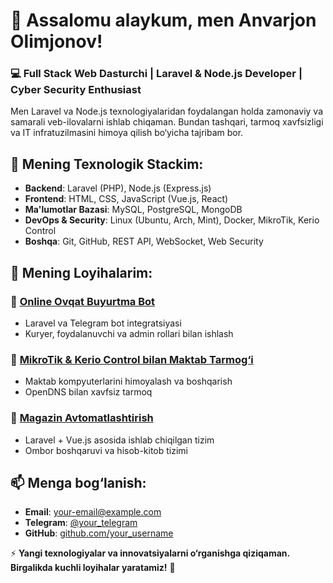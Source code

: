 # 👋 Assalomu alaykum, men Anvarjon Olimjonov!

### 💻 Full Stack Web Dasturchi | Laravel & Node.js Developer | Cyber Security Enthusiast

Men Laravel va Node.js texnologiyalaridan foydalangan holda zamonaviy va samarali veb-ilovalarni ishlab chiqaman. Bundan tashqari, tarmoq xavfsizligi va IT infratuzilmasini himoya qilish bo‘yicha tajribam bor.

## 🚀 Mening Texnologik Stackim:

- **Backend**: Laravel (PHP), Node.js (Express.js)
- **Frontend**: HTML, CSS, JavaScript (Vue.js, React)
- **Ma'lumotlar Bazasi**: MySQL, PostgreSQL, MongoDB
- **DevOps & Security**: Linux (Ubuntu, Arch, Mint), Docker, MikroTik, Kerio Control
- **Boshqa**: Git, GitHub, REST API, WebSocket, Web Security

## 📌 Mening Loyihalarim:

### 🔹 [Online Ovqat Buyurtma Bot](#)

- Laravel va Telegram bot integratsiyasi
- Kuryer, foydalanuvchi va admin rollari bilan ishlash

### 🔹 [MikroTik & Kerio Control bilan Maktab Tarmog‘i](#)

- Maktab kompyuterlarini himoyalash va boshqarish
- OpenDNS bilan xavfsiz tarmoq

### 🔹 [Magazin Avtomatlashtirish](#)

- Laravel + Vue.js asosida ishlab chiqilgan tizim
- Ombor boshqaruvi va hisob-kitob tizimi

## 📫 Menga bog‘lanish:

- **Email**: [your-email@example.com](mailto\:your-email@example.com)
- **Telegram**: [@your\_telegram](https://t.me/your_telegram)
- **GitHub**: [github.com/your\_username](https://github.com/your_username)

⚡ **Yangi texnologiyalar va innovatsiyalarni o‘rganishga qiziqaman. Birgalikda kuchli loyihalar yaratamiz!** 🚀

